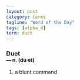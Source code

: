 ```yaml
---
layout: post
category: terms
tagline: "Word of the Day"
tags: [alpha_d]
term: duet
---
```


<h3>Duet<br/> <small>&mdash; n. (du<span>&middot;</span>et)</small></h3>
<p><ol>
<li>a blunt command</li>
</ol></p>
